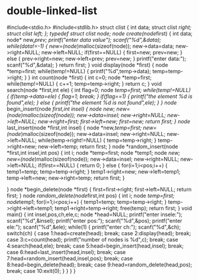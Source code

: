 # double-linked-list
#include<stdio.h>
#include<stdlib.h>
struct clist
{
        int data;
        struct clist *right;
        struct clist *left;
};
typedef struct clist node;
node* create(node*first)
{
        int data;
        node* new,*prev;
        printf("enter data value");
        scanf("%d",&data);
        while(data!=-1)
        {
                new=(node*)malloc(sizeof(node));
                new->data=data;
                new->right=NULL;
                new->left=NULL;
                if(first==NULL)
                {
                        first=new;
                        prev=new;
                }
                else
                {
                        prev->right=new;
                        new->left=prev;
                        prev=new;
                }
                printf("enter data:");
                scanf("%d",&data);
        }
        return first;
}
void display(node *first)
{
        node *temp=first;
        while(temp!=NULL)
        {
                printf("%d",temp->data);
                temp=temp->right;
        }
}
int count(node *first)
{
        int c=0;
        node *temp=first;
        while(temp!=NULL)
        {
                c+=1;
                temp=temp->right;
        }
        return c;
}
void search(node *first,int ele)
{
        int flag=0;
        node *temp=first;
        while(temp!=NULL)
        {
                if(temp->data=ele)
                {
                        flag=1;
                        break;
                }
                if(flag==1)
                {
                printf("the element %d is found",ele);
        }
        else
        {
                printf("the element %d is not found",ele);
        }
}
node* begin_insert(node *first,int insel)
{
        node *new;
        new=(node*)malloc(sizeof(node));
        new->data=insel;
        new->right=NULL;
        new->left=NULL;
        new->right=first;
        first->left=new;
        first=new;
        return first;
}
node* last_insert(node *first,int insel)
{
        node *new,*temp=first;
        new=(node*)malloc(sizeof(node));
        new->data=insel;
        new->right=NULL;
        new->left=NULL;
        while(temp->right!=NULL)
        {
                temp=temp->right;
        }
        temp->right=new;
        new->left=temp;
        return first;
}
node *random_insert(node *first,int insel,int pos)
{
        int i;
        node *temp=first;
        node *temp1;
        node *new;
        new=(node*)malloc(sizeof(node));
        new->data=insel;
        new->right=NULL;
        new->left=NULL;
        if(first==NULL)
        {
        return 0;
        }
        else
        {
                for(i=1;i<pos;i++)
                {
                        temp1=temp;
                        temp=temp->right;
                }
                temp1->right=new;
                new->left=temp1;
                temp->left=new;
                new->right=temp;
                return first;
                }

}
node *begin_delete(node *first)
{
        first=first->right;
        first->left=NULL;
        return first;
        }
node *random_delete(node*first,int pos)
{
        int i;
        node *temp=first;
        node*temp1;
        for(i=1;i<pos;i++)
        {
                temp1=temp;
                temp=temp->right;
        }
        temp->right->left=temp1;
        temp1->right=temp->right;
        free(temp);
        return first;
}
void main()
{
        int insel,pos,ch,ele,c;
        node *head=NULL;
        printf("enter insele:");
        scanf("%d",&insel);
        printf("enter pos:");
        scanf("%d",&pos);
        printf("enter ele:");
        scanf("%d",&ele);
        while(1)
                {
                        printf("enter ch:");
                        scanf("%d",&ch);
                        switch(ch)
                        {
                             case 1:head=create(head);
                                       break;
                                case 2:display(head);
                                       break;
                                case 3:c=count(head);
                                       printf("number of nodes is %d",c);
                                       break;
                                case 4:search(head,ele);
                                       break;
                                case 5:head=begin_insert(head,insel);
                                       break;
                                case 6:head=last_insert(head,insel);
                                       break;
                                case 7:head=random_insert(head,insel,pos);
                                       break;
                                case 8:head=begin_delete(head);
                                       break;
                                case 9:head=random_delete(head,pos);
                                       break;
                                case 10:exit(0);
                        }
                }               }
}
